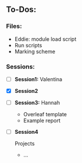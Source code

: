 ## To-Dos:
### Files:
- Eddie: module load script
- Run scripts
- Marking scheme

### Sessions:
- [ ] **Session1:** Valentina
- [x] **Session2**
- [ ] **Session3:** Hannah
  - Overleaf template
  - Example report
- [ ] **Session4**
      
  Projects
  - ...
